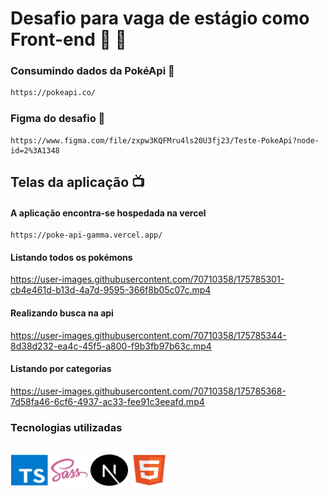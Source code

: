 # Desafio para vaga de estágio como Front-end 🥇 🎉

### Consumindo dados da PokéApi 🚧
```bash
https://pokeapi.co/
```
### Figma do desafio 🎨
```
https://www.figma.com/file/zxpw3KQFMru4ls20U3fj23/Teste-PokeApi?node-id=2%3A1348
```

## Telas da aplicação 📺
#### A aplicação encontra-se hospedada na vercel
```
https://poke-api-gamma.vercel.app/
```

#### Listando todos os pokémons
https://user-images.githubusercontent.com/70710358/175785301-cb4e461d-b13d-4a7d-9595-366f8b05c07c.mp4

#### Realizando busca na api
https://user-images.githubusercontent.com/70710358/175785344-8d38d232-ea4c-45f5-a800-f9b3fb97b63c.mp4

#### Listando por categorias
https://user-images.githubusercontent.com/70710358/175785368-7d58fa46-6cf6-4937-ac33-fee91c3eeafd.mp4

 ### Tecnologias utilizadas
  <div style="display: inline_block"><br>
    <img align="center" alt="Bruno-Ts" height="50" width="60" src="https://raw.githubusercontent.com/devicons/devicon/master/icons/typescript/typescript-plain.svg">
    <img align="center" alt="Bruno-SASS" height="50" width="60"  src="https://raw.githubusercontent.com/devicons/devicon/master/icons/sass/sass-original.svg">
    <img align="center" alt="Bruno-NEXT" height="50" width="60"  src="https://raw.githubusercontent.com/devicons/devicon/master/icons/nextjs/nextjs-original.svg">
    <img align="center" alt="Bruno-HTML" height="50" width="60"  src="https://raw.githubusercontent.com/devicons/devicon/master/icons/html5/html5-original.svg">
  </div>

